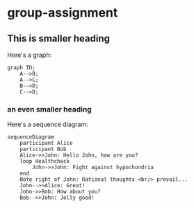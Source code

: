 # group-assignment

## This is smaller heading

Here's a graph:

```mermaid
graph TD;
    A-->B;
    A-->C;
    B-->D;
    C-->D;
```

### an even smaller heading

Here's a sequence diagram:

```mermaid
sequenceDiagram
    participant Alice
    participant Bob
    Alice->>John: Hello John, how are you?
    loop Healthcheck
        John->>John: Fight against hypochondria
    end
    Note right of John: Rational thoughts <br/> prevail...
    John-->>Alice: Great!
    John->>Bob: How about you?
    Bob-->>John: Jolly good!
```